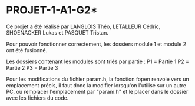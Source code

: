 # PROJET-1-A1-G2*

Ce projet a été réalisé par LANGLOIS Théo, LETALLEUR Cédric, SHOENACKER Lukas et PASQUET Tristan.

Pour pouvoir fonctionner correctement, les dossiers module 1 et module 2 ont été fusionné.

Les dossiers contenant les modules sont triés par partie :
P1 = Partie 1
P2 = Partie 2 
P3 = Partie 3

Pour les modifications du fichier param.h, la fonction fopen renvoie vers un emplacement précis, il faut donc la modifier 
lorsqu'on l'utilise sur un autre PC, ou remplacer l'emplacement par "param.h" et le placer dans le dossier avec les fichiers du code.
